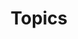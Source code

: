 ---
layout: sub-navigation
title: Topics
sectionKey: Topics
order: 1
description: Select a topic you're interested in learning about
---
